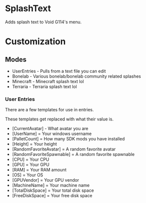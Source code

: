# SplashText
Adds splash text to Void G114's menu.

# Customization

## Modes
* UserEntries - Pulls from a text file you can edit
* Bonelab - Various bonelab/bonelab community related splashes
* Minecraft - Minecraft splash text lol
* Terraria - Terraria splash text lol

### User Entries
There are a few templates for use in entries.

These templates get replaced with what their value is.

* [CurrentAvatar] - What avatar you are
* [UserName] = Your windows username
* [PalletCount] = How many SDK mods you have installed
* [Height] = Your height
* [RandomFavoriteAvatar] = A random favorite avatar
* [RandomFavoriteSpawnable] = A random favorite spawnable
* [CPU] = Your CPU
* [GPU] = Your GPU
* [RAM] = Your RAM amount
* [OS] = Your OS
* [GPUVendor] = Your GPU vendor
* [MachineName] = Your machine name
* [TotalDiskSpace] = Your total disk space
* [FreeDiskSpace] = Your free disk space
